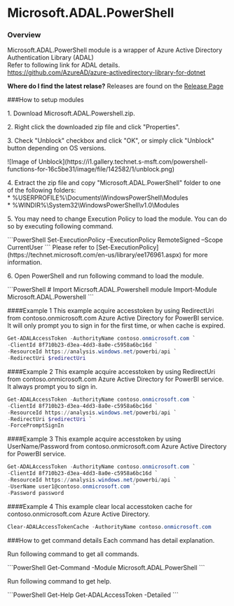 # Microsoft.ADAL.PowerShell

### Overview 
Microsoft.ADAL.PowerShell module is a wrapper of Azure Active Directory Authentication Library (ADAL) <br/>
Refer to following link for ADAL details.<br/>
https://github.com/AzureAD/azure-activedirectory-library-for-dotnet

**Where do I find the latest relase?**
Releases are found on the [Release Page](https://github.com/kenakamu/Microsoft.ADAL.PowerShell/releases)

###How to setup modules
<p>1. Download Microsoft.ADAL.Powershell.zip.</p> 
<p>2. Right click the downloaded zip file and click "Properties". </p> 
<p>3. Check "Unblock" checkbox and click "OK", or simply click "Unblock" button depending on OS versions. </p> 
![Image of Unblock](https://i1.gallery.technet.s-msft.com/powershell-functions-for-16c5be31/image/file/142582/1/unblock.png)
<p>4. Extract the zip file and copy "Microsoft.ADAL.PowerShell" folder to one of the following folders:<br/>
  * %USERPROFILE%\Documents\WindowsPowerShell\Modules<br/>
  * %WINDIR%\System32\WindowsPowerShell\v1.0\Modules<br/>
<p>5. You may need to change Execution Policy to load the module. You can do so by executing following command. </p> 
```PowerShell
 Set-ExecutionPolicy –ExecutionPolicy RemoteSigned –Scope CurrentUser
```
Please refer to 
[Set-ExecutionPolicy](https://technet.microsoft.com/en-us/library/ee176961.aspx) 
for more information.
<p>6. Open PowerShell and run following command to load the module. </p> 
```PowerShell
# Import Micrsoft.ADAL.Powershell module 
Import-Module Microsoft.ADAL.Powershell
```

####Example 1
This example acquire accesstoken by using RedirectUri from contoso.onmicrosoft.com Azure Active Directory for PowerBI service. It will only prompt you to sign in for the first time, or when cache is expired.
```PowerShell
Get-ADALAccessToken -AuthorityName contoso.onmicrosoft.com `
-ClientId 8f710b23-d3ea-4dd3-8a0e-c5958a6bc16d `
-ResourceId https://analysis.windows.net/powerbi/api `
-RedirectUri $redirectUri
```
####Example 2
This example acquire accesstoken by using RedirectUri from contoso.onmicrosoft.com Azure Active Directory for PowerBI service. It always prompt you to sign in.
```PowerShell
Get-ADALAccessToken -AuthorityName contoso.onmicrosoft.com `
-ClientId 8f710b23-d3ea-4dd3-8a0e-c5958a6bc16d `
-ResourceId https://analysis.windows.net/powerbi/api `
-RedirectUri $redirectUri `
-ForcePromptSignIn
```
####Example 3
This example acquire accesstoken by using UserName/Password from contoso.onmicrosoft.com Azure Active Directory for PowerBI service.
```PowerShell
Get-ADALAccessToken -AuthorityName contoso.onmicrosoft.com `
-ClientId 8f710b23-d3ea-4dd3-8a0e-c5958a6bc16d `
-ResourceId https://analysis.windows.net/powerbi/api `
-UserName user1@contoso.onmicrosoft.com `
-Password password
```
####Example 4
This example clear local accesstoken cache for contoso.onmicrosoft.com Azure Active Directory.
```PowerShell
Clear-ADALAccessTokenCache -AuthorityName contoso.onmicrosoft.com
```
###How to get command details
Each command has detail explanation.
<p>Run following command to get all commands.</p>
```PowerShell
Get-Command -Module Microsoft.ADAL.PowerShell
```
<p>Run following command to get help.</p>
```PowerShell
Get-Help Get-ADALAccessToken -Detailed
```
